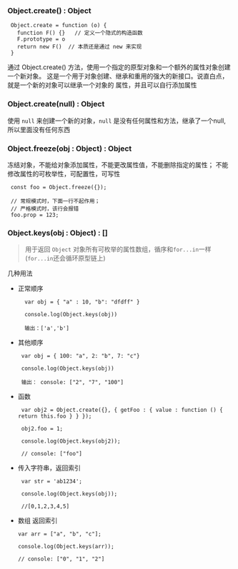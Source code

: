 

### Object.create()  : Object

     Object.create = function (o) {
       function F() {}   // 定义一个隐式的构造函数
       F.prototype = o 
       return new F()  // 本质还是通过 new 来实现
     }

 通过 Object.create() 方法，使用一个指定的原型对象和一个额外的属性对象创建一个新对象。
 这是一个用于对象创建、继承和重用的强大的新接口。说直白点，就是一个新的对象可以继承一个对象的
 属性，并且可以自行添加属性

### Object.create(null) : Object

 使用 `null` 来创建一个新的对象，`null` 是没有任何属性和方法，继承了一个null,
 所以里面没有任何东西
 
### Object.freeze(obj : Object) : Object
 
 冻结对象，不能给对象添加属性，不能更改属性值，不能删除指定的属性；
 不能修改属性的可枚举性，可配置性，可写性
 
 
     const foo = Object.freeze({});
     
     // 常规模式时，下面一行不起作用；
     // 严格模式时，该行会报错
     foo.prop = 123;
     
### Object.keys(obj : Object) : []     

> 用于返回 `Object` 对象所有可枚举的属性数组，循序和`for...in`一样 
(`for...in`还会循环原型链上)

几种用法

- 正常顺序

        var obj = { "a" : 10, "b": "dfdff" }
        
        console.log(Object.keys(obj))
        
        输出：['a','b']
    
- 其他顺序
    
       var obj = { 100: "a", 2: "b", 7: "c"}
        
       console.log(Object.keys(obj))
        
       输出： console: ["2", "7", "100"] 
   
- 函数
   
       var obj2 = Object.create({}, { getFoo : { value : function () { return this.foo } } });
       
       obj2.foo = 1;
       
       console.log(Object.keys(obj2)); 
       
       // console: ["foo"]
   
- 传入字符串，返回索引

       var str = 'ab1234';
       
       console.log(Object.keys(obj));  
       
       //[0,1,2,3,4,5]
       
- 数组 返回索引

      var arr = ["a", "b", "c"];
     
      console.log(Object.keys(arr)); 
      
      // console: ["0", "1", "2"]      
    


 
 



